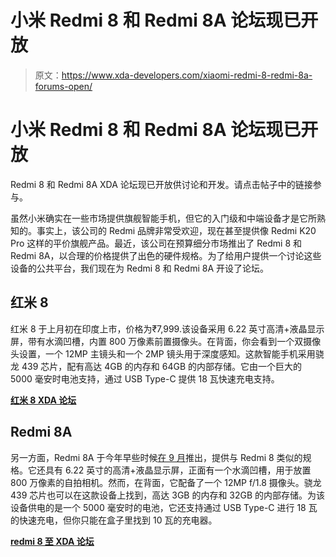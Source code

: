 # 小米 Redmi 8 和 Redmi 8A 论坛现已开放

> 原文：<https://www.xda-developers.com/xiaomi-redmi-8-redmi-8a-forums-open/>

# 小米 Redmi 8 和 Redmi 8A 论坛现已开放

Redmi 8 和 Redmi 8A XDA 论坛现已开放供讨论和开发。请点击帖子中的链接参与。

虽然小米确实在一些市场提供旗舰智能手机，但它的入门级和中端设备才是它所熟知的。事实上，该公司的 Redmi 品牌非常受欢迎，现在甚至提供像 Redmi K20 Pro 这样的平价旗舰产品。最近，该公司在预算细分市场推出了 Redmi 8 和 Redmi 8A，以合理的价格提供了出色的硬件规格。为了给用户提供一个讨论这些设备的公共平台，我们现在为 Redmi 8 和 Redmi 8A 开设了论坛。

## 红米 8

红米 8 于上月初在印度上市，价格为₹7,999.该设备采用 6.22 英寸高清+液晶显示屏，带有水滴凹槽，内置 800 万像素前置摄像头。在背面，你会看到一个双摄像头设置，一个 12MP 主镜头和一个 2MP 镜头用于深度感知。这款智能手机采用骁龙 439 芯片，配有高达 4GB 的内存和 64GB 的内部存储。它由一个巨大的 5000 毫安时电池支持，通过 USB Type-C 提供 18 瓦快速充电支持。

**[红米 8 XDA 论坛](https://forum.xda-developers.com/xiaomi-redmi-8)**

## Redmi 8A

另一方面，Redmi 8A 于今年早些时候[在 9 月](https://www.xda-developers.com/xiaomi-redmi-8a-india-launch/)推出，提供与 Redmi 8 类似的规格。它还具有 6.22 英寸的高清+液晶显示屏，正面有一个水滴凹槽，用于放置 800 万像素的自拍相机。然而，在背面，它配备了一个 12MP f/1.8 摄像头。骁龙 439 芯片也可以在这款设备上找到，高达 3GB 的内存和 32GB 的内部存储。为该设备供电的是一个 5000 毫安时的电池，它还支持通过 USB Type-C 进行 18 瓦的快速充电，但你只能在盒子里找到 10 瓦的充电器。

**[redmi 8 至 XDA 论坛](https://forum.xda-developers.com/xiaomi-redmi-8a)**